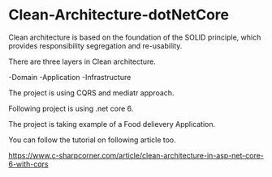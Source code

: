# Clean-Architecture-dotNetCore

Clean architecture is based on the foundation of the SOLID principle, which provides responsibility segregation and re-usability.

There are three layers in Clean architecture.

-Domain
-Application
-Infrastructure

The project is using CQRS and mediatr approach.

Following project is using .net core 6.


The project is taking example of a Food delievery Application.


You can follow the tutorial on following article too.

https://www.c-sharpcorner.com/article/clean-architecture-in-asp-net-core-6-with-cqrs
